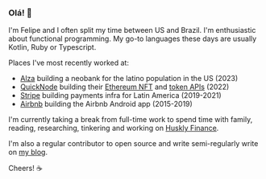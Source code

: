 ### Olá! 👋

I'm Felipe and I often split my time between US and Brazil.
I'm enthusiastic about functional programming.
My go-to languages these days are usually Kotlin, Ruby or Typescript.

Places I've most recently worked at:

* [Alza](https://alza.app) building a neobank for the latino population in the US (2023)
* [QuickNode](https://quicknode.com) building their [Ethereum NFT](https://www.quicknode.com/nft-api) 
and [token APIs](https://www.quicknode.com/token-api) (2022)
* [Stripe](https://stripe.com) building payments infra for Latin America (2019-2021)
* [Airbnb](https://airbnb.com) building the Airbnb Android app (2015-2019)

I'm currently taking a break from full-time work to spend time with family, reading, researching,
tinkering and working on [Huskly Finance](https://huskly.finance).

I'm also a regular contributor to open source and write semi-regularly write on [my blog](https://felipe.lima.gl).

Cheers! ☕
